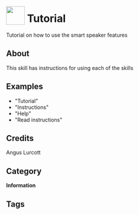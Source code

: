 # <img src="https://raw.githack.com/FortAwesome/Font-Awesome/master/svgs/solid/robot.svg" card_color="#22A7F0" width="50" height="50" style="vertical-align:bottom"/> Tutorial
Tutorial on how to use the smart speaker features

## About
This skill has instructions for using each of the skills

## Examples
* "Tutorial"
* "Instructions"
* "Help"
* "Read instructions"

## Credits
Angus Lurcott

## Category
**Information**

## Tags


